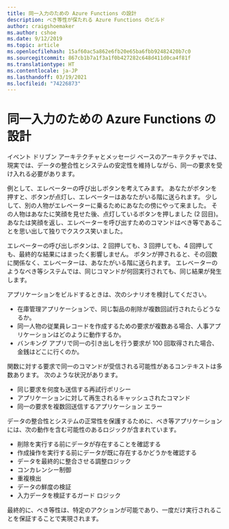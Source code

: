 ```yaml
---
title: 同一入力のための Azure Functions の設計
description: べき等性が保たれる Azure Functions のビルド
author: craigshoemaker
ms.author: cshoe
ms.date: 9/12/2019
ms.topic: article
ms.openlocfilehash: 15af60ac5a862e6fb20e65ba6fbb92482420b7c0
ms.sourcegitcommit: 867cb1b7a1f3a1f0b427282c648d411d0ca4f81f
ms.translationtype: HT
ms.contentlocale: ja-JP
ms.lasthandoff: 03/19/2021
ms.locfileid: "74226873"
---
```

# <a name="designing-azure-functions-for-identical-input"></a>同一入力のための Azure Functions の設計

イベント ドリブン アーキテクチャとメッセージ ベースのアーキテクチャでは、現実では、データの整合性とシステムの安定性を維持しながら、同一の要求を受け入れる必要があります。

例として、エレベーターの呼び出しボタンを考えてみます。 あなたがボタンを押すと、ボタンが点灯し、エレベーターはあなたがいる階に送られます。 少しして、別の人物がエレベーターに乗るためにあなたの傍にやって来ました。 その人物はあなたに笑顔を見せた後、点灯しているボタンを押しました (2 回目)。 あなたは笑顔を返し、エレベーターを呼び出すためのコマンドはべき等であることを思い出して独りでクスクス笑いました。

エレベーターの呼び出しボタンは、2 回押しても、3 回押しても、4 回押しても、最終的な結果にはまったく影響しません。 ボタンが押されると、その回数に関係なく、エレベーターは、あなたがいる階に送られます。 エレベーターのようなべき等システムでは、同じコマンドが何回実行されても、同じ結果が発生します。

アプリケーションをビルドするときは、次のシナリオを検討してください。

- 在庫管理アプリケーションで、同じ製品の削除が複数回試行されたらどうなるか。
- 同一人物の従業員レコードを作成するための要求が複数ある場合、人事アプリケーションはどのように動作するか。
- バンキング アプリで同一の引き出しを行う要求が 100 回取得された場合、金銭はどこに行くのか。

関数に対する要求で同一のコマンドが受信される可能性があるコンテキストは多数あります。 次のような状況があります。

- 同じ要求を何度も送信する再試行ポリシー
- アプリケーションに対して再生されるキャッシュされたコマンド
- 同一の要求を複数回送信するアプリケーション エラー

データの整合性とシステムの正常性を保護するために、べき等アプリケーションには、次の動作を含む可能性のあるロジックが含まれています。

- 削除を実行する前にデータが存在することを確認する
- 作成操作を実行する前にデータが既に存在するかどうかを確認する
- データを最終的に整合させる調整ロジック
- コンカレンシー制御
- 重複検出
- データの鮮度の検証
- 入力データを検証するガード ロジック

最終的に、べき等性は、特定のアクションが可能であり、一度だけ実行されることを保証することで実現されます。
